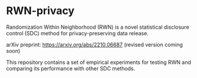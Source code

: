 # RWN-privacy
Randomization Within Neighborhood (RWN) is a novel statistical disclosure control (SDC) method for privacy-preserving data release.

arXiv preprint: https://arxiv.org/abs/2210.06687 (revised version coming soon)

This repository contains a set of empirical experiments for testing RWN and comparing its performance with other SDC methods.
